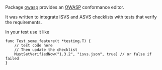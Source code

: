Package [owasp](https://pkg.go.dev/github.com/gregoryv/owasp) provides
an [OWASP](https://github.com/OWASP) conformance editor.

It was written to integrate ISVS and ASVS checklists with tests that
verify the requirements.

In your test use it like

```go:
func Test_some_feature(t *testing.T) {
    // test code here
    // Then update the checklist
    MustSetVerifiedNow("1.3.2", "isvs.json", true) // or false if failed
}
```
